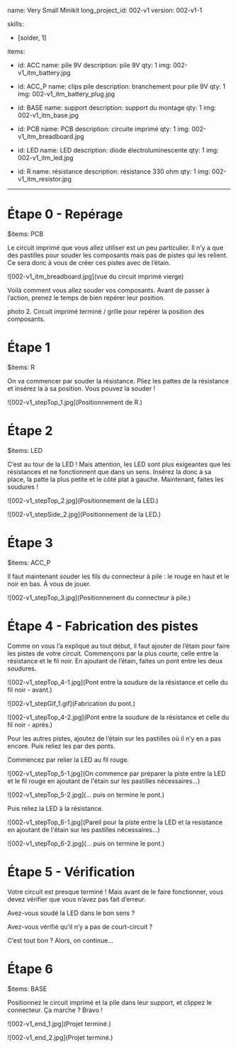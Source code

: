 name: Very Small Minikit
long_project_id: 002-v1
version: 002-v1-1

skills:
  - [solder, 1]

items:
  - id: ACC
    name: pile 9V
    description: pile 9V
    qty: 1
    img: 002-v1_itm_battery.jpg

  - id: ACC_P
    name: clips pile
    description: branchement pour pile 9V
    qty: 1
    img: 002-v1_itm_battery_plug.jpg

  - id: BASE
    name: support
    description: support du montage
    qty: 1
    img: 002-v1_itm_base.jpg

  - id: PCB
    name: PCB
    description: circuite imprimé
    qty: 1
    img: 002-v1_itm_breadboard.jpg

  - id: LED
    name: LED
    description: diode électroluminescente
    qty: 1
    img: 002-v1_itm_led.jpg

  - id: R
    name: résistance
    description: résistance 330 ohm
    qty: 1
    img: 002-v1_itm_resistor.jpg

---

# Étape 0 - Repérage

$items: PCB

Le circuit imprimé que vous allez utiliser est un peu particulier. Il n’y a que des pastilles pour souder les composants mais pas de pistes qui les relient. Ce sera donc à vous de créer ces pistes avec de l’étain.

![002-v1_itm_breadboard.jpg](vue du circuit imprimé vierge)

Voilà comment vous allez souder vos composants. Avant de passer à l’action, prenez le temps de bien repérer leur position.

photo 2. Circuit imprimé terminé / grille pour repérer la position des composants.

# Étape 1

$items: R

On va commencer par souder la résistance. Pliez les pattes de la résistance et insérez la à sa position. Vous pouvez la souder !

![002-v1_stepTop_1.jpg](Positionnement de R.)

# Étape 2

$items: LED

C’est au tour de la LED ! Mais attention, les LED sont plus exigeantes que les résistances et ne fonctionnent que dans un sens. Insérez la donc à sa place, la patte la plus petite et le côté plat à gauche. Maintenant, faites les soudures !

![002-v1_stepTop_2.jpg](Positionnement de la LED.)

![002-v1_stepSide_2.jpg](Positionnement de la LED.)

# Étape 3

$items: ACC_P

Il faut maintenant souder les fils du connecteur à pile : le rouge en haut et le noir en bas. À vous de jouer.

![002-v1_stepTop_3.jpg](Positionnement du connecteur à pile.)

# Étape 4 - Fabrication des pistes

Comme on vous l’a expliqué au tout début, il faut ajouter de l’étain pour faire les pistes de votre circuit. Commençons par la plus courte, celle entre la résistance et le fil noir. En ajoutant de l’étain, faites un pont entre les deux soudures.

![002-v1_stepTop_4-1.jpg](Pont entre la soudure de la résistance et celle du fil noir - avant.)

![002-v1_stepGif_1.gif](Fabrication du pont.)

![002-v1_stepTop_4-2.jpg](Pont entre la soudure de la résistance et celle du fil noir - après.)


Pour les autres pistes, ajoutez de l’étain sur les pastilles où il n’y en a pas encore. Puis reliez les par des ponts.

Commencez par relier la LED au fil rouge.

![002-v1_stepTop_5-1.jpg](On commence par préparer la piste entre la LED et le fil rouge en ajoutant de l'étain sur les pastilles nécessaires...)

![002-v1_stepTop_5-2.jpg](... puis on termine le pont.)

Puis reliez la LED à la résistance.

![002-v1_stepTop_6-1.jpg](Pareil pour la piste entre la LED et la resistance en ajoutant de l'étain sur les pastilles nécessaires...)

![002-v1_stepTop_6-2.jpg](... puis on termine le pont.)

# Étape 5 - Vérification

Votre circuit est presque terminé ! Mais avant de le faire fonctionner, vous devez vérifier que vous n’avez pas fait d’erreur.

Avez-vous soudé la LED dans le bon sens ?

Avez-vous vérifié qu’il n’y a pas de court-circuit ?

C’est tout bon ? Alors, on continue…

# Étape 6

$items: BASE

Positionnez le circuit imprimé et la pile dans leur support, et clippez le connecteur. Ça marche ? Bravo !

![002-v1_end_1.jpg](Projet terminé.)

![002-v1_end_2.jpg](Projet terminé.)
